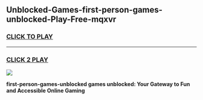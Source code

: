 
## Unblocked-Games-first-person-games-unblocked-Play-Free-mqxvr
<h3>
<a href="https://premium76.site?title=first-person-games-unblocked&ref=12A">CLICK TO PLAY</a></h3>
<hr>

<h3>
<a href="https://premium76.site?title=first-person-games-unblocked&ref=12A">CLICK 2 PLAY</a>
  
</h3>

<a href="https://premium76.site?title=first-person-games-unblocked&ref=12A"><img src="https://clearcache.store/games.png"></a>


**first-person-games-unblocked games unblocked: Your Gateway to Fun and Accessible Online Gaming**

